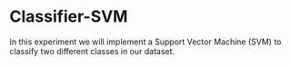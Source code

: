 # Classifier-SVM
In this experiment we will implement a Support Vector Machine (SVM) to classify two different classes in our dataset. 

